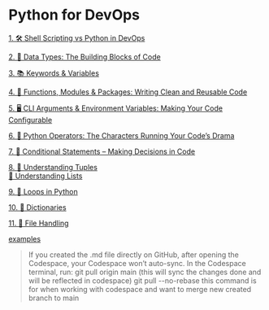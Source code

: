 # Python for DevOps

[1.     🛠️ Shell Scripting vs Python in DevOps](https://github.com/SereneSyntax04/python-for-devops/blob/main/shellVSpython.md#-when-to-use-shell-scripting)

[2.     🧱 Data Types: The Building Blocks of Code](https://github.com/SereneSyntax04/python-for-devops/blob/main/datatypes.md)

[3.     📚 Keywords & Variables](https://github.com/SereneSyntax04/python-for-devops/blob/main/keywordVar.md)

[4.     📝 Functions, Modules & Packages: Writing Clean and Reusable Code](https://github.com/SereneSyntax04/python-for-devops/blob/main/function.md)

[5.     🖥️ CLI Arguments & Environment Variables: Making Your Code Configurable](https://github.com/SereneSyntax04/python-for-devops/blob/main/args.md)

[6.     🧠 Python Operators: The Characters Running Your Code’s Drama](https://github.com/SereneSyntax04/python-for-devops/tree/main/operator)

[7.     🔀 Conditional Statements – Making Decisions in Code](https://github.com/SereneSyntax04/python-for-devops/blob/main/Conditional.md)

[8.     🎯 Understanding Tuples](https://github.com/SereneSyntax04/python-for-devops/blob/main/tuple.md) <br> [ 🎯 Understanding Lists](https://github.com/SereneSyntax04/python-for-devops/blob/main/Lists.md)

[9.     🔁 Loops in Python ](https://github.com/SereneSyntax04/python-for-devops/blob/main/loops.md)

[10.    📖 Dictionaries](https://github.com/SereneSyntax04/python-for-devops/blob/main/dict.md)

[11.    📑 File Handling]()


[examples](https://github.com/SereneSyntax04/python-for-devops/tree/main/examples)

> If you created the .md file directly on GitHub, after opening the Codespace, your Codespace won’t auto-sync.
> In the Codespace terminal, run: git pull origin main (this will sync the changes done and will be reflected in codespace)
> git pull --no-rebase this command is for when working with codespace and want to merge new created branch to main
